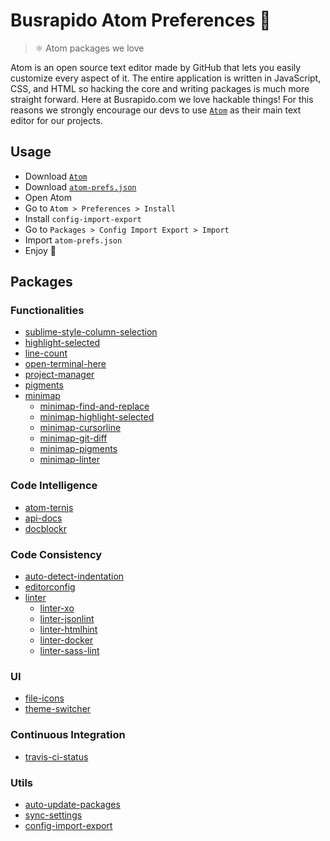 # Busrapido Atom Preferences 🚌
> ⚛ Atom packages we love

Atom is an open source text editor made by GitHub that lets you easily customize every aspect of it. The entire application is written in JavaScript, CSS, and HTML so hacking the core and writing packages is much more straight forward.
Here at Busrapido.com we love hackable things! For this reasons we strongly encourage our devs to use [`Atom`](https://atom.io/) as their main text editor for our projects.

## Usage
* Download [`Atom`](https://atom.io/)
* Download [`atom-prefs.json`](https://raw.githubusercontent.com/busrapidohq/atom-prefs/master/atom-prefs.json)
* Open Atom
* Go to `Atom > Preferences > Install`
* Install `config-import-export`
* Go to `Packages > Config Import Export > Import`
* Import `atom-prefs.json`
* Enjoy 🎉

## Packages

### Functionalities
* [sublime-style-column-selection](https://atom.io/packages/Sublime-Style-Column-Selection)
* [highlight-selected](https://atom.io/packages/highlight-selected)
* [line-count](https://atom.io/packages/line-count)
* [open-terminal-here](https://atom.io/packages/open-terminal-here)
* [project-manager](https://atom.io/packages/project-manager)
* [pigments](https://atom.io/packages/pigments)
* [minimap](https://github.com/atom-minimap/minimap)
  * [minimap-find-and-replace](https://github.com/atom-minimap/minimap-find-and-replace)
  * [minimap-highlight-selected](https://github.com/atom-minimap/minimap-highlight-selected)
  * [minimap-cursorline](https://atom.io/packages/minimap-cursorline)
  * [minimap-git-diff](https://atom.io/packages/minimap-git-diff)
  * [minimap-pigments](https://atom.io/packages/minimap-pigments)
  * [minimap-linter](https://atom.io/packages/minimap-linter)

### Code Intelligence
* [atom-ternjs](https://atom.io/packages/atom-ternjs)
* [api-docs](https://atom.io/packages/api-docs)
* [docblockr](https://atom.io/packages/docblockr)

### Code Consistency
* [auto-detect-indentation](https://atom.io/packages/auto-detect-indentation)
* [editorconfig](https://atom.io/packages/editorconfig)
* [linter](https://atom.io/packages/linter)
  * [linter-xo](https://atom.io/packages/linter-xo)
  * [linter-jsonlint](https://atom.io/packages/linter-jsonlint)
  * [linter-htmlhint](https://atom.io/packages/linter-htmlhint)
  * [linter-docker](https://atom.io/packages/linter-docker)
  * [linter-sass-lint](https://atom.io/packages/linter-sass-lint)

### UI
* [file-icons](https://atom.io/packages/file-icons)
* [theme-switcher](https://atom.io/packages/theme-switcher)

### Continuous Integration
* [travis-ci-status](https://atom.io/packages/travis-ci-status)

### Utils
* [auto-update-packages](https://atom.io/packages/auto-update-packages)
* [sync-settings](https://atom.io/packages/sync-settings)
* [config-import-export](https://atom.io/packages/config-import-export)
